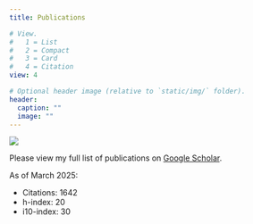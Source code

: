 ```yaml
---
title: Publications

# View.
#   1 = List
#   2 = Compact
#   3 = Card
#   4 = Citation
view: 4

# Optional header image (relative to `static/img/` folder).
header:
  caption: ""
  image: ""
---
```

![](google_scholar.png)

Please view my full list of publications on [Google Scholar](https://scholar.google.ca/citations?user=2ELBBq4AAAAJ&hl=en).

As of March 2025: 
- Citations:	1642
- h-index:	20	
- i10-index: 30	